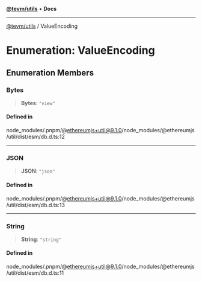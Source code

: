 [**@tevm/utils**](../README.md) • **Docs**

***

[@tevm/utils](../globals.md) / ValueEncoding

# Enumeration: ValueEncoding

## Enumeration Members

### Bytes

> **Bytes**: `"view"`

#### Defined in

node\_modules/.pnpm/@ethereumjs+util@9.1.0/node\_modules/@ethereumjs/util/dist/esm/db.d.ts:12

***

### JSON

> **JSON**: `"json"`

#### Defined in

node\_modules/.pnpm/@ethereumjs+util@9.1.0/node\_modules/@ethereumjs/util/dist/esm/db.d.ts:13

***

### String

> **String**: `"string"`

#### Defined in

node\_modules/.pnpm/@ethereumjs+util@9.1.0/node\_modules/@ethereumjs/util/dist/esm/db.d.ts:11
